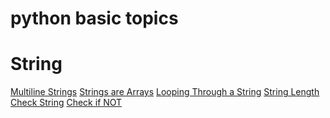 # python basic topics

<h1>String</h1>
<a href="">Multiline Strings</a>
<a href="">Strings are Arrays</a>
<a href="">Looping Through a String</a>
<a href="">String Length</a>
<a href="">Check String</a>
<a href="">Check if NOT</a>
